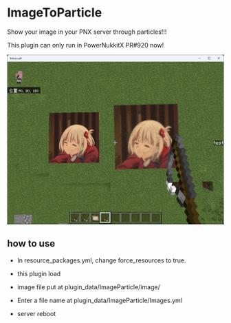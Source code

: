 # ImageToParticle
Show your image in your PNX server through particles!!!

This plugin can only run in PowerNukkitX PR#920 now!

![readme_img_1.png](readme_img_1.png)

## how to use

- In resource_packages.yml, change force_resources to true.

- this plugin load

- image file put at plugin_data/ImageParticle/image/

- Enter a file name at plugin_data/ImageParticle/Images.yml

- server reboot